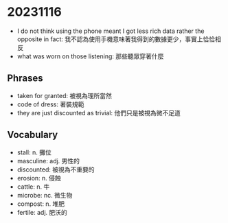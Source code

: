 # 20231116

- I do not think using the phone meant I got less rich data rather the opposite in fact: 我不認為使用手機意味著我得到的數據更少，事實上恰恰相反
- what was worn on those listening: 那些聽眾穿著什麼

## Phrases

- taken for granted: 被視為理所當然
- code of dress: 著裝規範
- they are just discounted as trivial: 他們只是被視為微不足道

## Vocabulary

- stall: n. 攤位
- masculine: adj. 男性的
- discounted: 被視為不重要的
- erosion: n. 侵蝕
- cattle: n. 牛
- microbe: nc. 微生物
- compost: n. 堆肥
- fertile: adj. 肥沃的